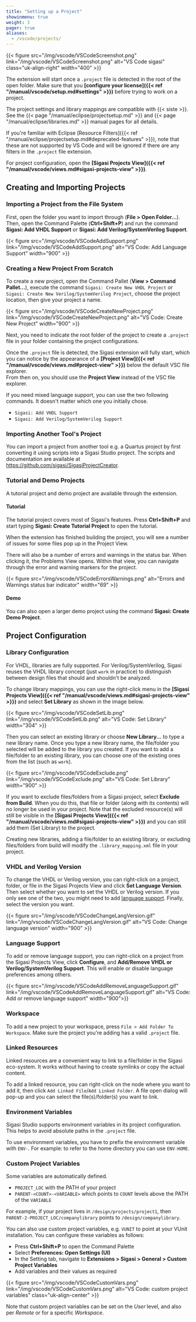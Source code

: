 ```yaml
---
title: "Setting up a Project"
showinmenu: true
weight: 3
pager: true
aliases:
  - /vscode/projects/
---
```


{{< figure src="/img/vscode/VSCodeScreenshot.png" link="/img/vscode/VSCodeScreenshot.png" alt="VS Code sigasi" class="uk-align-right" width="400" >}}

The extension will start once a `.project` file is detected in the root of the open folder. Make sure that you **[configure your license]({{< ref "/manual/vscode/setup.md#settings" >}})** before trying to work on a project.

The project settings and library mappings are compatible with {{< siste >}}.
See the {{< page "/manual/eclipse/projectsetup.md" >}} and {{< page "/manual/eclipse/libraries.md" >}} manual pages for all details.

If you're familiar with Eclipse [Resource Filters]({{< ref "/manual/eclipse/projectsetup.md#deprecated-features" >}}), note that these are not supported by VS Code and will be ignored if there are any filters in the `.project` file extension.

For project configuration, open the **[Sigasi Projects View]({{< ref "/manual/vscode/views.md#sigasi-projects-view" >}})**.

## Creating and Importing Projects

### Importing a Project from the File System

First, open the folder you want to import through (**File > Open Folder...**). Then, open the Command Palette (**Ctrl+Shift+P**) and run the command **Sigasi: Add VHDL Support** or **Sigasi: Add Verilog/SystemVerilog Support**.

{{< figure src="/img/vscode/VSCodeAddSupport.png" link="/img/vscode/VSCodeAddSupport.png" alt="VS Code: Add Language Support" width="900" >}}

### Creating a New Project From Scratch

To create a new project, open the Command Pallet (**View > Command Pallet...**), execute the command `Sigasi: Create New VHDL Project` or `Sigasi: Create New Verilog/SystemVerilog Project`, choose the project location, then give your project a name.

{{< figure src="/img/vscode/VSCodeCreateNewProject.png" link="/img/vscode/VSCodeCreateNewProject.png" alt="VS Code: Create New Project" width="900" >}}

Next, you need to indicate the root folder of the project to create a `.project` file in your folder containing the project configurations.

Once the `.project` file is detected, the Sigasi extension will fully start, which you can notice by the appearance of a **[Project View]({{< ref "/manual/vscode/views.md#project-view" >}})** below the default VSC file explorer.  
From then on, you should use the **Project View** instead of the VSC file explorer.

If you need mixed language support, you can use the two following commands. It doesn't matter which one you initially chose.

* `Sigasi: Add VHDL Support`
* `Sigasi: Add Verilog/SystemVerilog Support`

### Importing Another Tool's Project

You can import a project from another tool e.g. a Quartus project by first converting it using scripts into a Sigasi Studio project. The scripts and documentation are available at <https://github.com/sigasi/SigasiProjectCreator>.

### Tutorial and Demo Projects

A tutorial project and demo project are available through the extension.

#### Tutorial

The tutorial project covers most of Sigasi's features.
Press **Ctrl+Shift+P** and start typing **Sigasi: Create Tutorial Project** to open the tutorial.

When the extension has finished building the project, you will see a number of issues for some files pop up in the Project View.

There will also be a number of errors and warnings in the status bar. When clicking it, the Problems View opens. Within that view, you can navigate through the error and warning markers for the project.

{{< figure src="/img/vscode/VSCodeErrorsWarnings.png" alt="Errors and Warnings status bar indicator" width="69" >}}

#### Demo

You can also open a larger demo project using the command **Sigasi: Create Demo Project**.

## Project Configuration

### Library Configuration

For VHDL, libraries are fully supported. For Verilog/SystemVerilog, Sigasi reuses the VHDL library concept (just `work` in practice) to distinguish between design files that should and shouldn't be analyzed.

To change library mappings, you can use the right-click menu in the **[Sigasi Projects View]({{< ref "/manual/vscode/views.md#sigasi-projects-view" >}})** and select **Set Library** as shown in the image below.

{{< figure src="/img/vscode/VSCodeSetLib.png" link="/img/vscode/VSCodeSetLib.png" alt="VS Code: Set Library" width="304" >}}

Then you can select an existing library or choose **New Library...** to type a new library name.
Once you type a new library name, the file/folder you selected will be added to the library you created.
If you want to add a file/folder to an existing library, you can choose one of the existing ones from the list (such as `work`).

{{< figure src="/img/vscode/VSCodeExclude.png" link="/img/vscode/VSCodeExclude.png" alt="VS Code: Set Library"  width="900" >}}

If you want to exclude files/folders from a Sigasi project, select **Exclude from Build**. When you do this, that file or folder (along with its contents) will no longer be used in your project.
Note that the excluded resource(s) will still be visible in the **[Sigasi Projects View]({{< ref "/manual/vscode/views.md#sigasi-projects-view" >}})** and you can still add them (Set Library) to the project.

Creating new libraries, adding a file/folder to an existing library, or excluding files/folders from build will modify the `.library_mapping.xml` file in your project.

### VHDL and Verilog Version

To change the VHDL or Verilog version, you can right-click on a project, folder, or file in the Sigasi Projects View and click **Set Language Version**.
Then select whether you want to set the VHDL or Verilog version. If you only see one of the two, you might need to add [language support](#language-support). Finally, select the version you want.  

{{< figure src="/img/vscode/VSCodeChangeLangVersion.gif" link="/img/vscode/VSCodeChangeLangVersion.gif" alt="VS Code: Change language version"  width="900" >}}

### Language Support

To add or remove language support, you can right-click on a project from the Sigasi Projects View, click **Configure**, and **Add/Remove VHDL or Verilog/SystemVerilog Support**. This will enable or disable language preferences among others.

{{< figure src="/img/vscode/VSCodeAddRemoveLanguageSupport.gif" link="/img/vscode/VSCodeAddRemoveLanguageSupport.gif" alt="VS Code: Add or remove language support"  width="900">}}

### Workspace

To add a new project to your workspace, press `File > Add Folder To Workspace`.
Make sure the project you're adding has a valid `.project` file.

### Linked Resources

Linked resources are a convenient way to link to a file/folder in the Sigasi eco-system. It works without having to create symlinks or copy the actual content.

To add a linked resource, you can right-click on the node where you want to add it, then click `Add Linked File`/`Add Linked Folder`. A file open dialog will pop-up and you can select the file(s)/folder(s) you want to link.

### Environment Variables

Sigasi Studio supports environment variables in its project configuration.
This helps to avoid absolute paths in the `.project` file.

To use environment variables, you have to prefix the environment variable with `ENV-`.
For example: to refer to the home directory you can use `ENV-HOME`.

### Custom Project Variables

Some variables are automatically defined.

* `PROJECT_LOC` with the PATH of your project
* `PARENT-<COUNT>-<VARIABLE>` which points to `COUNT` levels above the PATH of the `VARIABLE`

For example, if your project lives in `/design/projects/project1`, then `PARENT-2-PROJECT_LOC/companylibrary` points to `/design/companylibrary`.

You can also use custom project variables, e.g. `VUNIT` to point at your VUnit installation.
You can configure these variables as follows:

* Press **Ctrl+Shift+P** to open the Command Palette
* Select **Preferences: Open Settings (UI)**
* In the Setting tab, navigate to **Extensions > Sigasi > General > Custom Project Variables**
* Add variables and their values as required

{{< figure src="/img/vscode/VSCodeCustomVars.png" link="/img/vscode/VSCodeCustomVars.png" alt="VS Code: custom project variables" class="uk-align-center" >}}

Note that custom project variables can be set on the _User_ level, and also per _Remote_ or for a specific _Workspace_.
